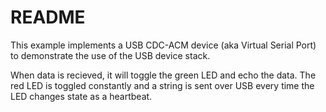 # README

This example implements a USB CDC-ACM device (aka Virtual Serial Port)
to demonstrate the use of the USB device stack.

When data is recieved, it will toggle the green LED and echo the data.
The red LED is toggled constantly and a string is sent over USB every
time the LED changes state as a heartbeat.
